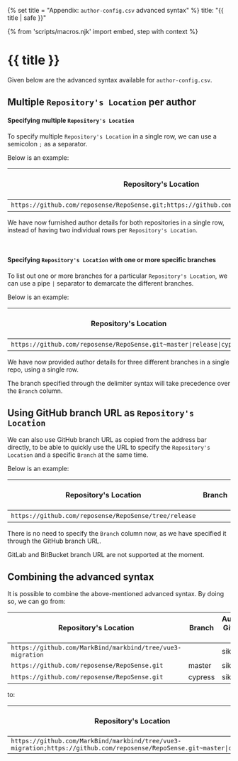 {% set title = "Appendix: `author-config.csv` advanced syntax" %}
<frontmatter>
  title: "{{ title | safe }}"
</frontmatter>

{% from 'scripts/macros.njk' import embed, step with context %}

<h1 class="display-4"><md>{{ title }}</md></h1>

<div class="lead">

Given below are the advanced syntax available for `author-config.csv`. 
</div>

## Multiple `Repository's Location` per author

#### Specifying multiple `Repository's Location`

To specify multiple `Repository's Location` in a single row, we can use a semicolon `;` as a separator.

Below is an example:

| Repository's Location                                                                 | Branch  | Author's Git Host ID | ... Hidden columns    |
|---------------------------------------------------------------------------------------|---------|----------------------|-----------------------|
| `https://github.com/reposense/RepoSense.git;https://github.com/MarkBind/markbind.git` | master  | sikai00              | --                    |

We have now furnished author details for both repositories in a single row, instead of having two individual rows per `Repository's Location`.

<br>

#### Specifying `Repository's Location` with one or more specific branches

To list out one or more branches for a particular `Repository's Location`, we can use a pipe `|` separator to demarcate the different branches.

Below is an example:

| Repository's Location                                                  | Branch   | Author's Git Host ID | ... Hidden columns    |
|------------------------------------------------------------------------|----------|----------------------|-----------------------|
| `https://github.com/reposense/RepoSense.git~master\|release\|cypress`  | master   | sikai00              | --                    |

We have now provided author details for three different branches in a single repo, using a single row.

<box type="info" seamless>

The branch specified through the delimiter syntax will take precedence over the `Branch` column.
</box>

<!-- ==================================================================================================== -->

## Using GitHub branch URL as `Repository's Location`

We can also use GitHub branch URL as copied from the address bar directly, to be able to quickly use the URL to specify the `Repository's Location` and a specific `Branch` at the same time.

Below is an example:

| Repository's Location                                 | Branch   | Author's Git Host ID | ... Hidden columns    |
|-------------------------------------------------------|----------|----------------------|-----------------------|
| `https://github.com/reposense/RepoSense/tree/release` |          | sikai00              | --                    |

There is no need to specify the `Branch` column now, as we have specified it through the GitHub branch URL.

<box type="warning" seamless>

GitLab and BitBucket branch URL are not supported at the moment.
</box>

<!-- ==================================================================================================== -->

## Combining the advanced syntax

It is possible to combine the above-mentioned advanced syntax. By doing so, we can go from:

| Repository's Location                                      | Branch   | Author's Git Host ID | ... Hidden columns    |
|------------------------------------------------------------|----------|----------------------|-----------------------|
| `https://github.com/MarkBind/markbind/tree/vue3-migration` |          | sikai00              | --                    |
| `https://github.com/reposense/RepoSense.git`               | master   | sikai00              | --                    |
| `https://github.com/reposense/RepoSense.git`               | cypress  | sikai00              | --                    |

to:

| Repository's Location                                                                                                 | Branch   | Author's Git Host ID | ... Hidden columns               |
|-----------------------------------------------------------------------------------------------------------------------|----------|----------------------|----------------------|
| `https://github.com/MarkBind/markbind/tree/vue3-migration;https://github.com/reposense/RepoSense.git~master\|cypress` |          | sikai00              | --                    |

<br>

